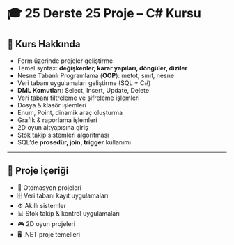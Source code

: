# 🎓 25 Derste 25 Proje – C# Kursu

## 🚀 Kurs Hakkında

- Form üzerinde projeler geliştirme  
- Temel syntax: **değişkenler, karar yapıları, döngüler, diziler**  
- Nesne Tabanlı Programlama (**OOP**): metot, sınıf, nesne  
- Veri tabanı uygulamaları geliştirme (SQL + C#)  
- **DML Komutları**: Select, Insert, Update, Delete  
- Veri tabanı filtreleme ve şifreleme işlemleri  
- Dosya & klasör işlemleri  
- Enum, Point, dinamik araç oluşturma  
- Grafik & raporlama işlemleri  
- 2D oyun altyapısına giriş  
- Stok takip sistemleri algoritması  
- SQL’de **prosedür, join, trigger** kullanımı  
---

## 📂 Proje İçeriği

- 🎯 Otomasyon projeleri  
- 🗄️ Veri tabanı kayıt uygulamaları  
- ⚙️ Akıllı sistemler  
- 📊 Stok takip & kontrol uygulamaları  
- 🎮 2D oyun projeleri  
- 🖥️ .NET proje temelleri  
